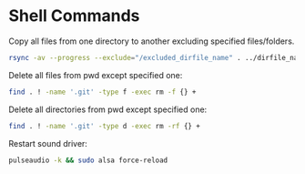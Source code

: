 # Shell Commands

Copy all files from one directory to another excluding specified files/folders.
```bash
rsync -av --progress --exclude="/excluded_dirfile_name" . ../dirfile_name
```

Delete all files from pwd except specified one:
```bash
find . ! -name '.git' -type f -exec rm -f {} +
```

Delete all directories from pwd except specified one:
```bash
find . ! -name '.git' -type d -exec rm -rf {} +
```

Restart sound driver:
```bash
pulseaudio -k && sudo alsa force-reload
```
